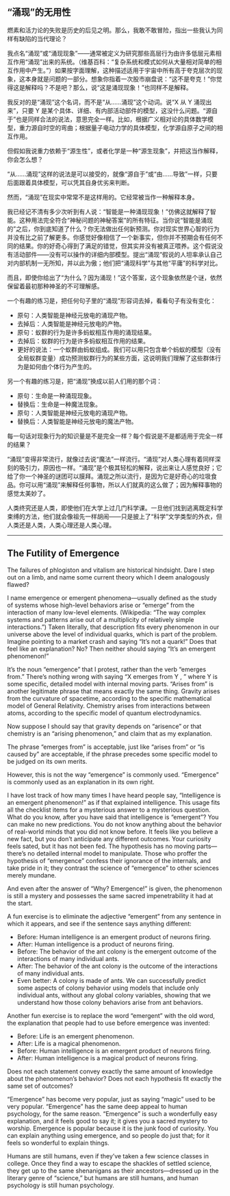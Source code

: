 ## “涌现”的无用性

燃素和活力论的失败是历史的后见之明。那么，我敢不敢冒险，指出一些我认为同样有缺陷的当代理论？

我点名“涌现”或“涌现现象”——通常被定义为研究那些高层行为由许多低层元素相互作用“涌现”出来的系统。（维基百科：“复杂系统和模式如何从大量相对简单的相互作用中产生。”）如果按字面理解，这种描述适用于宇宙中所有高于夸克层次的现象，这本身就是问题的一部分。想象你指着一次股市崩盘说：“这不是夸克！”你觉得这是解释吗？不是吧？那么，说“这是涌现现象！”也同样不是解释。

我反对的是“涌现”这个名词，而不是“从……涌现”这个动词。说“X 从 Y 涌现出来”，只要 Y 是某个具体、详细、有内部活动部件的模型，这没什么问题。“源自于”也是同样合法的说法，意思完全一样。比如，根据广义相对论的具体数学模型，重力源自时空的弯曲；根据量子电动力学的具体模型，化学源自原子之间的相互作用。

但假如我说重力依赖于“源生性”，或者化学是一种“源生现象”，并把这当作解释，你会怎么想？

“从……涌现”这样的说法是可以接受的，就像“源自于”或“由……导致”一样，只要后面跟着具体模型，可以凭其自身优劣来判断。

然而，“涌现”在现实中常常不是这样用的。它经常被当作一种解释本身。

我已经记不清有多少次听到有人说：“智能是一种涌现现象！”仿佛这就解释了智能。这种用法完全符合“神秘问题的神秘答案”的所有特征。当你说“智能是涌现的”之后，你到底知道了什么？你无法做出任何新预测。你对现实世界心智的行为并没有比之前了解更多。你感觉好像相信了一个新事实，但你并不预期会有任何不同的结果。你的好奇心得到了满足的错觉，但其实并没有被真正喂养。这个假说没有活动部件——没有可以操作的详细内部模型。提出“涌现”假说的人坦率承认自己对内部机制一无所知，并以此为傲；他们把“涌现科学”与其他“平庸”的科学对比。

而且，即使你给出了“为什么？因为涌现！”这个答案，这个现象依然是个谜，依然保留着最初那种神圣的不可理解感。

一个有趣的练习是，把任何句子里的“涌现”形容词去掉，看看句子有没有变化：
- 原句：人类智能是神经元放电的涌现产物。
- 去掉后：人类智能是神经元放电的产物。
- 原句：蚁群的行为是许多蚂蚁相互作用的涌现结果。
- 去掉后：蚁群的行为是许多蚂蚁相互作用的结果。
- 更好的说法：一个蚁群由蚂蚁组成。我们可以用只包含单个蚂蚁的模型（没有全局蚁群变量）成功预测蚁群行为的某些方面，这说明我们理解了这些群体行为是如何由个体行为产生的。

另一个有趣的练习是，把“涌现”换成以前人们用的那个词：

- 原句：生命是一种涌现现象。
- 替换后：生命是一种魔法现象。
- 原句：人类智能是神经元放电的涌现产物。
- 替换后：人类智能是神经元放电的魔法产物。

每一句话对现象行为的知识量是不是完全一样？每个假说是不是都适用于完全一样的结果？

“涌现”变得非常流行，就像过去说“魔法”一样流行。“涌现”对人类心理有着同样深刻的吸引力，原因也一样。“涌现”是个极其轻松的解释，说出来让人感觉良好；它给了你一个神圣的谜团可以膜拜。涌现之所以流行，是因为它是好奇心的垃圾食品。你可以用“涌现”来解释任何事物，所以人们就真的这么做了；因为解释事物的感觉太美妙了。

人类终究还是人类，即使他们在大学上过几门科学课。一旦他们找到逃离既定科学束缚的方法，他们就会像祖先一样胡闹——只是披上了“科学”文学类型的外衣，但人类还是人类，人类心理还是人类心理。

---

## The Futility of Emergence

The failures of phlogiston and vitalism are historical hindsight. Dare I step out on a limb, and name some current theory which I deem analogously flawed?

I name emergence or emergent phenomena—usually defined as the study of systems whose high-level behaviors arise or “emerge” from the interaction of many low-level elements. (Wikipedia: “The way complex systems and patterns arise out of a multiplicity of relatively simple interactions.”) Taken literally, that description fits every phenomenon in our universe above the level of individual quarks, which is part of the problem. Imagine pointing to a market crash and saying “It’s not a quark!” Does that feel like an explanation? No? Then neither should saying “It’s an emergent phenomenon!”

It’s the noun “emergence” that I protest, rather than the verb “emerges from.” There’s nothing wrong with saying “X emerges from Y , ” where Y is some specific, detailed model with internal moving parts. “Arises from” is another legitimate phrase that means exactly the same thing. Gravity arises from the curvature of spacetime, according to the specific mathematical model of General Relativity. Chemistry arises from interactions between atoms, according to the specific model of quantum electrodynamics.

Now suppose I should say that gravity depends on “arisence” or that chemistry is an “arising phenomenon,” and claim that as my explanation. 

The phrase “emerges from” is acceptable, just like “arises from” or “is caused by” are acceptable, if the phrase precedes some specific model to be judged on its own merits.

However, this is not the way “emergence” is commonly used. “Emergence” is commonly used as an explanation in its own right.

I have lost track of how many times I have heard people say, “Intelligence is an emergent phenomenon!” as if that explained intelligence. This usage fits all the checklist items for a mysterious answer to a mysterious question. What do you know, after you have said that intelligence is “emergent”? You can make no new predictions. You do not know anything about the behavior of real-world minds that you did not know before. It feels like you believe a new fact, but you don’t anticipate any different outcomes. Your curiosity feels sated, but it has not been fed. The hypothesis has no moving parts—there’s no detailed internal model to manipulate. Those who proffer the hypothesis of “emergence” confess their ignorance of the internals, and take pride in it; they contrast the science of “emergence” to other sciences merely mundane.

And even after the answer of “Why? Emergence!” is given, the phenomenon is still a mystery and possesses the same sacred impenetrability it had at the start.

A fun exercise is to eliminate the adjective “emergent” from any sentence in which it appears, and see if the sentence says anything different:
- Before: Human intelligence is an emergent product of neurons firing.
- After: Human intelligence is a product of neurons firing.
- Before: The behavior of the ant colony is the emergent outcome of the interactions of many individual ants.
- After: The behavior of the ant colony is the outcome of the interactions of many individual ants.
- Even better: A colony is made of ants. We can successfully predict some aspects of colony behavior using models that include only individual ants, without any global colony variables, showing that we understand how those colony behaviors arise from ant behaviors.

Another fun exercise is to replace the word “emergent” with the old word, the explanation that people had to use before emergence was invented:

- Before: Life is an emergent phenomenon.
- After: Life is a magical phenomenon.
- Before: Human intelligence is an emergent product of neurons firing.
- After: Human intelligence is a magical product of neurons firing.

Does not each statement convey exactly the same amount of knowledge about the phenomenon’s behavior? Does not each hypothesis fit exactly the same set of outcomes?

“Emergence” has become very popular, just as saying “magic” used to be very popular. “Emergence” has the same deep appeal to human psychology, for the same reason. “Emergence” is such a wonderfully easy explanation, and it feels good to say it; it gives you a sacred mystery to worship. Emergence is popular because it is the junk food of curiosity. You can explain anything using emergence, and so people do just that; for it feels so wonderful to explain things.

Humans are still humans, even if they’ve taken a few science classes in college. Once they find a way to escape the shackles of settled science, they get up to the same shenanigans as their ancestors—dressed up in the literary genre of “science,” but humans are still humans, and human psychology is still human psychology.